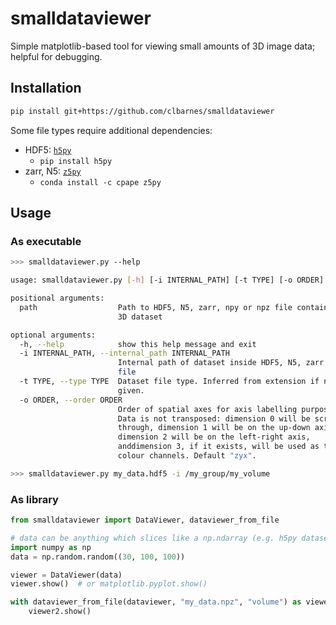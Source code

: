 # smalldataviewer

Simple matplotlib-based tool for viewing small amounts of 3D image data;
helpful for debugging.

## Installation

```bash
pip install git+https://github.com/clbarnes/smalldataviewer
```

Some file types require additional dependencies:

- HDF5: [`h5py`](http://docs.h5py.org/en/latest/build.html)
    - `pip install h5py`
- zarr, N5: [`z5py`](https://github.com/constantinpape/z5)
    - `conda install -c cpape z5py`

## Usage

### As executable

```bash
>>> smalldataviewer.py --help

usage: smalldataviewer.py [-h] [-i INTERNAL_PATH] [-t TYPE] [-o ORDER] path

positional arguments:
  path                  Path to HDF5, N5, zarr, npy or npz file containing a
                        3D dataset

optional arguments:
  -h, --help            show this help message and exit
  -i INTERNAL_PATH, --internal_path INTERNAL_PATH
                        Internal path of dataset inside HDF5, N5, zarr or npz
                        file
  -t TYPE, --type TYPE  Dataset file type. Inferred from extension if not
                        given.
  -o ORDER, --order ORDER
                        Order of spatial axes for axis labelling purposes.
                        Data is not transposed: dimension 0 will be scrolled
                        through, dimension 1 will be on the up-down axis,
                        dimension 2 will be on the left-right axis,
                        anddimension 3, if it exists, will be used as the
                        colour channels. Default "zyx".

>>> smalldataviewer.py my_data.hdf5 -i /my_group/my_volume
```

### As library

```python
from smalldataviewer import DataViewer, dataviewer_from_file

# data can be anything which slices like a np.ndarray (e.g. h5py dataset)
import numpy as np
data = np.random.random((30, 100, 100))

viewer = DataViewer(data)
viewer.show()  # or matplotlib.pyplot.show()

with dataviewer_from_file(dataviewer, "my_data.npz", "volume") as viewer2:
    viewer2.show()
```
